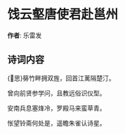 # 饯云壑唐使君赴邕州

**作者**: 乐雷发

## 诗词内容

{思}簩竹畔拥双旌，回首江蓠隔楚汀。

曾向前贤参学问，且教远俗识仪型。

安南兵息塞烽冷，罗殿马来蛮草青。

怅望铃斋何处是，遥瞻朱雀认诗星。

